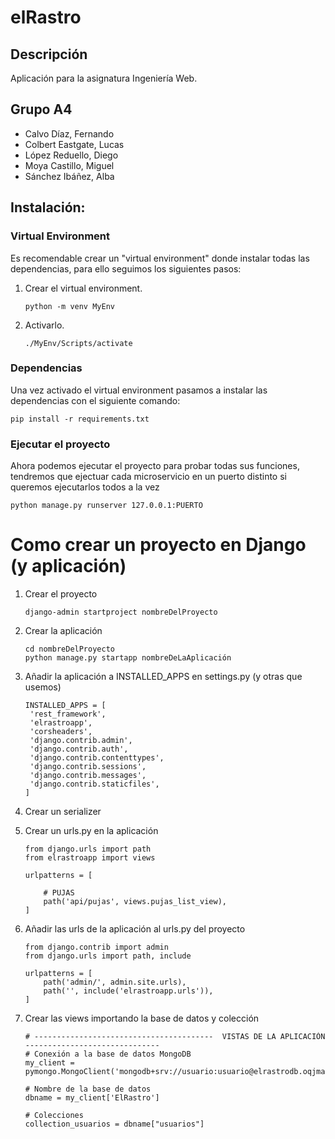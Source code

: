 # elRastro
## Descripción
Aplicación para la asignatura Ingeniería Web.
## Grupo A4
- Calvo Díaz, Fernando
- Colbert Eastgate, Lucas
- López Reduello, Diego
- Moya Castillo, Miguel
- Sánchez Ibáñez, Alba

## Instalación:
### Virtual Environment
Es recomendable crear un "virtual environment" donde instalar todas las dependencias, para ello seguimos los siguientes pasos:

1. Crear el virtual environment.
   ```
   python -m venv MyEnv
   ```
2. Activarlo.
    ```
    ./MyEnv/Scripts/activate
    ```
### Dependencias
Una vez activado el virtual environment pasamos a instalar las dependencias con el siguiente comando:
  
    pip install -r requirements.txt

### Ejecutar el proyecto
Ahora podemos ejecutar el proyecto para probar todas sus funciones, tendremos que ejectuar cada microservicio en un puerto distinto si queremos ejecutarlos todos a la vez
   ```
   python manage.py runserver 127.0.0.1:PUERTO
   ```

# Como crear un proyecto en Django (y aplicación)

1. Crear el proyecto
      ```
      django-admin startproject nombreDelProyecto
      ```

2. Crear la aplicación
      ```
      cd nombreDelProyecto
      python manage.py startapp nombreDeLaAplicación
      ```

3. Añadir la aplicación a INSTALLED_APPS en settings.py (y otras que usemos)
   ```
   INSTALLED_APPS = [
    'rest_framework',
    'elrastroapp',
    'corsheaders',
    'django.contrib.admin',
    'django.contrib.auth',
    'django.contrib.contenttypes',
    'django.contrib.sessions',
    'django.contrib.messages',
    'django.contrib.staticfiles',
   ]
   ```

4. Crear un serializer
   
6. Crear un urls.py en la aplicación
   ```
   from django.urls import path
   from elrastroapp import views
   
   urlpatterns = [
   
       # PUJAS
       path('api/pujas', views.pujas_list_view),
   ]
   ```
8. Añadir las urls de la aplicación al urls.py del proyecto
   ```
   from django.contrib import admin
   from django.urls import path, include
   
   urlpatterns = [
       path('admin/', admin.site.urls),
       path('', include('elrastroapp.urls')),
   ]
   ```
9. Crear las views importando la base de datos y colección
   ```
   # ----------------------------------------  VISTAS DE LA APLICACIÓN ------------------------------
   # Conexión a la base de datos MongoDB
   my_client = pymongo.MongoClient('mongodb+srv://usuario:usuario@elrastrodb.oqjmaaw.mongodb.net/')
   
   # Nombre de la base de datos
   dbname = my_client['ElRastro']
   
   # Colecciones
   collection_usuarios = dbname["usuarios"]
   ```

   
